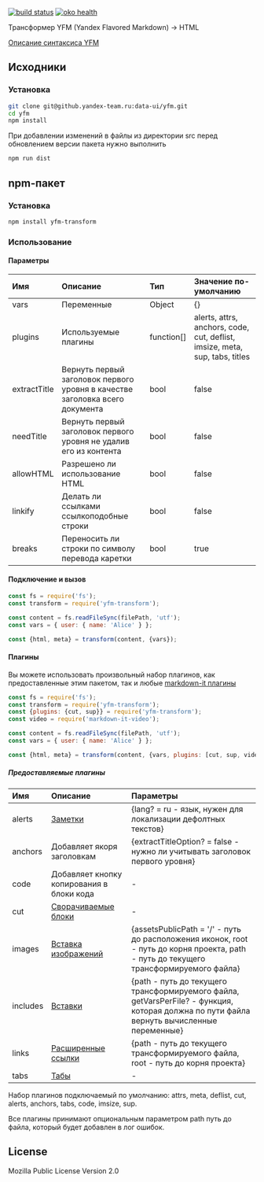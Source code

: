 [![build status](https://teamcity.yandex-team.ru/app/rest/builds/buildType:DataUI_Cloud_Yfm_Publish/statusIcon.svg)](https://teamcity.yandex-team.ru/viewType.html?buildTypeId=DataUI_Cloud_Yfm_Publish)
[![oko health](https://badger.yandex-team.ru/oko/repo/data-ui/yfm/health.svg)](https://oko.yandex-team.ru/repo/data-ui/yfm)

Трансформер YFM (Yandex Flavored Markdown) -> HTML

[Описание синтаксиса YFM](./DOCS.md)

## Исходники
### Установка
```bash
git clone git@github.yandex-team.ru:data-ui/yfm.git
cd yfm
npm install
```

При добавлении изменений в файлы из директории src перед обновлением версии пакета нужно выполнить
```bash
npm run dist
```

## npm-пакет
### Установка
```bash
npm install yfm-transform
```

### Использование

#### Параметры

Имя | Описание | Тип | Значение по-умолчанию
:--- | :--- | :--- | :---
vars | Переменные | Object | {}
plugins | Используемые плагины | function[] | alerts, attrs, anchors, code, cut, deflist, imsize, meta, sup, tabs, titles
extractTitle | Вернуть первый заголовок первого уровня в качестве заголовка всего документа | bool | false
needTitle | Вернуть первый заголовок первого уровня не удалив его из контента | bool | false
allowHTML | Разрешено ли использование HTML | bool | false
linkify | Делать ли ссылками ссылкоподобные строки | bool | false
breaks | Переносить ли строки по символу перевода каретки | bool | true

#### Подключение и вызов

```js
const fs = require('fs');
const transform = require('yfm-transform');

const content = fs.readFileSync(filePath, 'utf');
const vars = { user: { name: 'Alice' } };

const {html, meta} = transform(content, {vars});
```

#### Плагины

Вы можете использовать произвольный набор плагинов, как предоставленные этим пакетом, так и любые [markdown-it плагины](https://www.npmjs.com/search?q=keywords:markdown-it-plugin)

```js
const fs = require('fs');
const transform = require('yfm-transform');
const {plugins: {cut, sup}} = require('yfm-transform');
const video = require('markdown-it-video');

const content = fs.readFileSync(filePath, 'utf');
const vars = { user: { name: 'Alice' } };

const {html, meta} = transform(content, {vars, plugins: [cut, sup, video]});
```

##### Предоставляемые плагины

Имя | Описание | Параметры
:--- | :--- | :---
alerts | [Заметки](./DOCS.md#notes) | {lang? = ru - язык, нужен для локализации дефолтных текстов}
anchors | Добавляет якоря заголовкам | {extractTitleOption? = false - нужно ли учитывать заголовок первого уровня}
code | Добавляет кнопку копирования в блоки кода | -
cut | [Сворачиваемые блоки](./DOCS.md#cutes) | -
images | [Вставка изображений](./DOCS.md#images) | {assetsPublicPath = '/' - путь до расположения иконок, root - путь до корня проекта, path - путь до текущего трансформируемого файла}
includes | [Вставки](./DOCS.md#includes) | {path - путь до текущего трансформируемого файла, getVarsPerFile? - функция, которая должна по пути файла вернуть вычисленные переменные}
links | [Расширенные ссылки](./DOCS.md#links) | {path - путь до текущего трансформируемого файла, root - путь до корня проекта}
tabs | [Табы](./DOCS.md#tabs) | -

Набор плагинов подключаемый по умолчанию: attrs, meta, deflist, cut, alerts, anchors, tabs, code, imsize, sup.

Все плагины принимают опциональным параметром path путь до файла, который будет добавлен в лог ошибок.

## License

Mozilla Public License
Version 2.0
